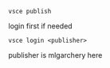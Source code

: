```
vsce publish
```

login first if needed

```
vsce login <publisher>
```

publisher is mlgarchery here

